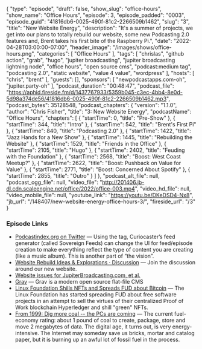{
  "type": "episode",
  "draft": false,
  "show_slug": "office-hours",
  "show_name": "Office Hours",
  "episode": 3,
  "episode_padded": "0003",
  "episode_guid": "41816db6-0025-490f-81c2-2266509b1462",
  "slug": "3",
  "title": "New Website Energy",
  "description": "It's a summer of projects, we get into our plans to totally rebuild our website, some new Podcasting 2.0 features and, Brent takes his first bite of the Raspberry Pi.",
  "date": "2022-04-28T03:00:00-07:00",
  "header_image": "/images/shows/office-hours.png",
  "categories": [
    "Office Hours"
  ],
  "tags": [
    "chrislas",
    "github action",
    "grab",
    "hugo",
    "jupiter broadcasting",
    "jupiter broadcasting lightning node",
    "office hours",
    "open source cms",
    "podcast:medium tag",
    "podcasting 2.0",
    "static website",
    "value 4 value",
    "wordpress"
  ],
  "hosts": [
    "chris",
    "brent"
  ],
  "guests": [],
  "sponsors": [
    "newpodcastapps.com-oh",
    "jupiter.party-oh"
  ],
  "podcast_duration": "00:48:47",
  "podcast_file": "https://aphid.fireside.fm/d/1437767933/5359b045-c3ec-4bb4-8e0d-5d98a374de56/41816db6-0025-490f-81c2-2266509b1462.mp3",
  "podcast_bytes": 35128548,
  "podcast_chapters": {
    "version": "1.1.0",
    "author": "Chris Fisher",
    "title": "3: New Website Energy",
    "podcastName": "Office Hours",
    "chapters": [
      {
        "startTime": 0,
        "title": "Pre-Show"
      },
      {
        "startTime": 344,
        "title": "Intro"
      },
      {
        "startTime": 542,
        "title": "Brent's First Pi"
      },
      {
        "startTime": 840,
        "title": "Podcasting 2.0"
      },
      {
        "startTime": 1422,
        "title": "Jazz Hands for a New Show"
      },
      {
        "startTime": 1445,
        "title": "Rebuilding the Website"
      },
      {
        "startTime": 1529,
        "title": "Friends in the Office"
      },
      {
        "startTime": 2105,
        "title": "Hugo"
      },
      {
        "startTime": 2402,
        "title": "Feuding with the Foundation"
      },
      {
        "startTime": 2568,
        "title": "Boost: West Coast Meetup?"
      },
      {
        "startTime": 2622,
        "title": "Boost: Pushback on Value for Value"
      },
      {
        "startTime": 2771,
        "title": "Boost: Concerned About Spotify"
      },
      {
        "startTime": 2855,
        "title": "Outro"
      }
    ]
  },
  "podcast_alt_file": null,
  "podcast_ogg_file": null,
  "video_file": "http://201406.jb-dl.cdn.scaleengine.net/office/2022/office-003.mp4",
  "video_hd_file": null,
  "video_mobile_file": null,
  "youtube_link": "https://youtu.be/DKeDSD4-Nx8",
  "jb_url": "/148407/new-website-energy-office-hours-3/",
  "fireside_url": "/3"
}


### Episode Links

  * [Podcastindex.org on Twitter](https://twitter.com/PodcastindexOrg/status/1518208009289277440 "Podcastindex.org on Twitter") — Using the  tag, Curiocaster’s feed generator (called Sovereign Feeds) can change the UI for feed/episode creation to make everything reflect the type of content you are creating (like a music album). This is another part of “the vision”.
  * [Website Rebuild Ideas & Explorations · Discussion](https://github.com/JupiterBroadcasting/jupiterbroadcasting.com/discussions/8 "Website Rebuild Ideas & Explorations · Discussion") — Join the discussion around our new website.
  * [Website issues for JupiterBroadcasting.com, et al.](https://github.com/JupiterBroadcasting/jupiterbroadcasting.com "Website issues for JupiterBroadcasting.com, et al.")
  * [Grav](https://getgrav.org/ "Grav") — Grav is a modern open source flat-file CMS 
  * [Linux Foundation Shills NFTs and Spreads FUD about Bitcoin](https://www.youtube.com/watch?v=aOLZWVpT9Ec "Linux Foundation Shills NFTs and Spreads FUD about Bitcoin") — The Linux Foundation has started spreading FUD about free software projects in an attempt to sell the virtues of their centralized Proof of Work blockchain Hyperledger and shill "green" NFTs. 
  * [From 1999: Dig more coal -- the PCs are coming](https://www.forbes.com/forbes/1999/0531/6311070a.html?sh=5a8971122580 "From 1999: Dig more coal -- the PCs are coming") — The current fuel-economy rating: about 1 pound of coal to create, package, store and move 2 megabytes of data. The digital age, it turns out, is very energy-intensive. The Internet may someday save us bricks, mortar and catalog paper, but it is burning up an awful lot of fossil fuel in the process.


